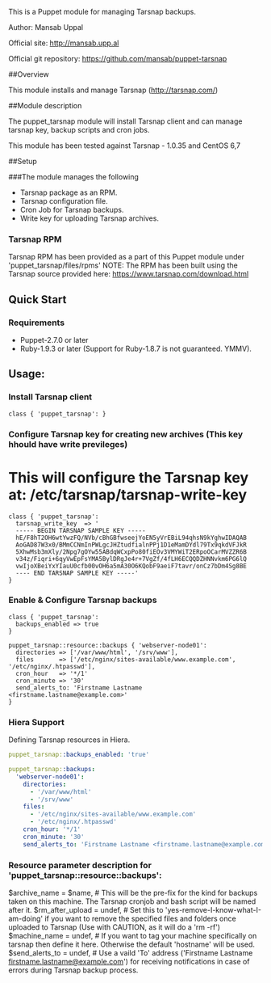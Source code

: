 This is a Puppet module for managing Tarsnap backups.

Author: Mansab Uppal

Official site: http://mansab.upp.al

Official git repository: https://github.com/mansab/puppet-tarsnap

##Overview

This module installs and manage Tarsnap (http://tarsnap.com/)

##Module description

The puppet_tarsnap module will install Tarsnap client and can manage tarsnap key, backup scripts and cron jobs.

This module has been tested against Tarsnap - 1.0.35 and CentOS 6,7

##Setup

###The module manages the following

* Tarsnap package as an RPM.
* Tarsnap configuration file.
* Cron Job for Tarsnap backups.
* Write key for uploading Tarsnap archives.

### Tarsnap RPM

Tarsnap RPM has been provided as a part of this Puppet module under 'puppet_tarsnap/files/rpms'
NOTE: The RPM has been built using the Tarsnap source provided here: https://www.tarsnap.com/download.html

## Quick Start

### Requirements

* Puppet-2.7.0 or later
* Ruby-1.9.3 or later (Support for Ruby-1.8.7 is not guaranteed. YMMV).

## Usage:

### Install Tarsnap client

```puppet
class { 'puppet_tarsnap': }
```

### Configure Tarsnap key for creating new archives (This key hhould have write previleges)
# This will configure the Tarsnap key at: /etc/tarsnap/tarsnap-write-key

```puppet
class { 'puppet_tarsnap': 
  tarsnap_write_key  => '
  ----- BEGIN TARSNAP SAMPLE KEY -----
  hE/F8hT2OH6wtYwzFQ/NVb/cBhGBfwseejYoEN5yVrEBiL94qhsN9kYghwIDAQAB
  AoGAD87W3x0/BMmCCNmInPWLgcJHZtudfialnPPj1D1eMamDYdl79Tx9qkdVFJkR
  5XhwMsb3mXly/2Npg7gOYw55ABdqWCxpPo80fiEOv3VMYWiT2ERpoOCarMVZZR6B
  v34z/Fiqri+6qyVwEpFsYMA5BylDRgJe4r+7VgZf/4fLH6ECQQDZHNNvkm6PG6lQ
  vwIjoXBeiYxYIauU0cfb00vOH6a5mA30O6KQobF9aeiF7tavr/onCz7bDm4Sg8BE
  ---- END TARSNAP SAMPLE KEY -----'
}
```

### Enable & Configure Tarsnap backups

```puppet
class { 'puppet_tarsnap':
  backups_enabled => true
}

puppet_tarsnap::resource::backups { 'webserver-node01':
  directories => ['/var/www/html', '/srv/www'],
  files       => ['/etc/nginx/sites-available/www.example.com', '/etc/nginx/.htpasswd'],
  cron_hour   => '*/1'
  cron_minute => '30'
  send_alerts_to: 'Firstname Lastname <firstname.lastname@example.com>'
}
```

### Hiera Support

Defining Tarsnap resources in Hiera.

```yaml
puppet_tarsnap::backups_enabled: 'true'

puppet_tarsnap::backups:
  'webserver-node01':
    directories:
      - '/var/www/html'
      - '/srv/www'
    files:
      - '/etc/nginx/sites-available/www.example.com'
      - '/etc/nginx/.htpasswd'
    cron_hour: '*/1'
    cron_minute: '30'
    send_alerts_to: 'Firstname Lastname <firstname.lastname@example.com>'
```

### Resource parameter description for 'puppet_tarsnap::resource::backups':

$archive_name         = $name, # This will be the pre-fix for the kind for backups taken on this machine. The Tarsnap cronjob and bash script will be named after it.
$rm_after_upload      = undef, # Set this to 'yes-remove-I-know-what-I-am-doing' if you want to remove the specified files and folders once uploaded to Tarsnap (Use with CAUTION, as it will do a 'rm -rf')
$machine_name         = undef, # If you want to tag your machine specifically on tarsnap then define it here. Otherwise the default 'hostname' will be used.
$send_alerts_to       = undef, # Use a vaild 'To' address ('Firstname Lastname <firstname.lastname@example.com>') for receiving notifications in case of errors during Tarsnap backup process.
